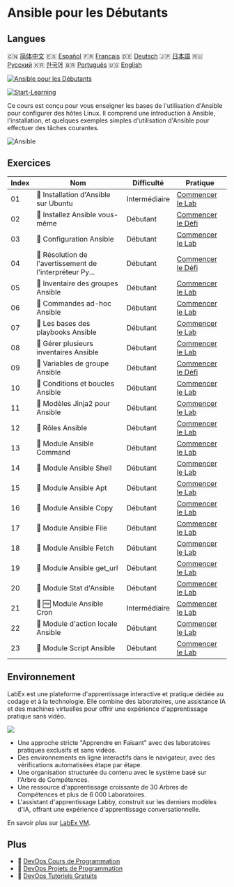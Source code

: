 # Ansible pour les Débutants

## Langues

🇨🇳 [简体中文](README_zh.md) 🇪🇸 [Español](README_es.md) 🇫🇷 [Français](README_fr.md) 🇩🇪 [Deutsch](README_de.md) 🇯🇵 [日本語](README_ja.md) 🇷🇺 [Русский](README_ru.md) 🇰🇷 [한국어](README_ko.md) 🇧🇷 [Português](README_pt.md) 🇺🇸 [English](README.md) 

[![Ansible pour les Débutants](https://cover-creator.labex.io/ansible-for-beginners.png?lang=fr)](https://labex.io/fr/courses/ansible-for-beginners)

[![Start-Learning](https://img.shields.io/badge/Start-Learning-whitesmoke?style=for-the-badge)](https://labex.io/fr/courses/ansible-for-beginners)

Ce cours est conçu pour vous enseigner les bases de l'utilisation d'Ansible pour configurer des hôtes Linux. Il comprend une introduction à Ansible, l'installation, et quelques exemples simples d'utilisation d'Ansible pour effectuer des tâches courantes.

![Ansible](https://img.shields.io/badge/Ansible-whitesmoke?style=for-the-badge&logo=ansible)


## Exercices

|   Index | Nom                                                       | Difficulté    | Pratique                                                                                                                                  |
|---------|-----------------------------------------------------------|---------------|-------------------------------------------------------------------------------------------------------------------------------------------|
|      01 | 📖  Installation d'Ansible sur Ubuntu                     | Intermédiaire | <a target='_blank' href='https://labex.io/fr/tutorials/ansible-ansible-installation-on-ubuntu-67172'>Commencer le Lab</a>                 |
|      02 | 🎯  Installez Ansible vous-même                           | Débutant      | <a target='_blank' href='https://labex.io/fr/tutorials/ansible-setup-ansible-by-yourself-390383'>Commencer le Défi</a>                    |
|      03 | 📖  Configuration Ansible                                 | Débutant      | <a target='_blank' href='https://labex.io/fr/tutorials/ansible-ansible-configuration-390437'>Commencer le Lab</a>                         |
|      04 | 🎯  Résolution de l'avertissement de l'interpréteur Py... | Débutant      | <a target='_blank' href='https://labex.io/fr/tutorials/ansible-resolving-ansible-python-interpreter-warning-390490'>Commencer le Défi</a> |
|      05 | 📖  Inventaire des groupes Ansible                        | Débutant      | <a target='_blank' href='https://labex.io/fr/tutorials/ansible-ansible-groups-inventory-290160'>Commencer le Lab</a>                      |
|      06 | 📖  Commandes ad-hoc Ansible                              | Débutant      | <a target='_blank' href='https://labex.io/fr/tutorials/ansible-ansible-ad-hoc-commands-390441'>Commencer le Lab</a>                       |
|      07 | 📖  Les bases des playbooks Ansible                       | Débutant      | <a target='_blank' href='https://labex.io/fr/tutorials/ansible-ansible-playbook-basics-390426'>Commencer le Lab</a>                       |
|      08 | 📖  Gérer plusieurs inventaires Ansible                   | Débutant      | <a target='_blank' href='https://labex.io/fr/tutorials/ansible-manage-multiple-ansible-inventories-290193'>Commencer le Lab</a>           |
|      09 | 🎯  Variables de groupe Ansible                           | Débutant      | <a target='_blank' href='https://labex.io/fr/tutorials/ansible-ansible-group-variables-96690'>Commencer le Défi</a>                       |
|      10 | 📖  Conditions et boucles Ansible                         | Débutant      | <a target='_blank' href='https://labex.io/fr/tutorials/ansible-ansible-conditionals-and-loops-390455'>Commencer le Lab</a>                |
|      11 | 📖  Modèles Jinja2 pour Ansible                           | Débutant      | <a target='_blank' href='https://labex.io/fr/tutorials/ansible-ansible-jinja2-templates-390470'>Commencer le Lab</a>                      |
|      12 | 📖  Rôles Ansible                                         | Débutant      | <a target='_blank' href='https://labex.io/fr/tutorials/ansible-ansible-roles-390467'>Commencer le Lab</a>                                 |
|      13 | 📖  Module Ansible Command                                | Débutant      | <a target='_blank' href='https://labex.io/fr/tutorials/ansible-ansible-command-module-290161'>Commencer le Lab</a>                        |
|      14 | 📖  Module Ansible Shell                                  | Débutant      | <a target='_blank' href='https://labex.io/fr/tutorials/ansible-ansible-shell-module-289409'>Commencer le Lab</a>                          |
|      15 | 📖  Module Ansible Apt                                    | Débutant      | <a target='_blank' href='https://labex.io/fr/tutorials/ansible-ansible-apt-module-289651'>Commencer le Lab</a>                            |
|      16 | 📖  Module Ansible Copy                                   | Débutant      | <a target='_blank' href='https://labex.io/fr/tutorials/ansible-ansible-copy-module-289653'>Commencer le Lab</a>                           |
|      17 | 📖  Module Ansible File                                   | Débutant      | <a target='_blank' href='https://labex.io/fr/tutorials/ansible-ansible-file-module-289654'>Commencer le Lab</a>                           |
|      18 | 📖  Module Ansible Fetch                                  | Débutant      | <a target='_blank' href='https://labex.io/fr/tutorials/ansible-ansible-fetch-module-290159'>Commencer le Lab</a>                          |
|      19 | 📖  Module Ansible get_url                                | Débutant      | <a target='_blank' href='https://labex.io/fr/tutorials/ansible-ansible-get-url-module-290188'>Commencer le Lab</a>                        |
|      20 | 📖  Module Stat d'Ansible                                 | Débutant      | <a target='_blank' href='https://labex.io/fr/tutorials/ansible-ansible-stat-module-290192'>Commencer le Lab</a>                           |
|      21 | 📖 🆓 Module Ansible Cron                                 | Intermédiaire | <a target='_blank' href='https://labex.io/fr/tutorials/ansible-ansible-cron-module-290157'>Commencer le Lab</a>                           |
|      22 | 📖  Module d'action locale Ansible                        | Débutant      | <a target='_blank' href='https://labex.io/fr/tutorials/ansible-ansible-local-action-module-290189'>Commencer le Lab</a>                   |
|      23 | 📖  Module Script Ansible                                 | Débutant      | <a target='_blank' href='https://labex.io/fr/tutorials/ansible-ansible-script-module-289411'>Commencer le Lab</a>                         |

## Environnement

LabEx est une plateforme d'apprentissage interactive et pratique dédiée au codage et à la technologie. Elle combine des laboratoires, une assistance IA et des machines virtuelles pour offrir une expérience d'apprentissage pratique sans vidéo.

![](https://tutorial-screenshot.getvm.io/images/vm-1725247253.png)

- Une approche stricte "Apprendre en Faisant" avec des laboratoires pratiques exclusifs et sans vidéos.
- Des environnements en ligne interactifs dans le navigateur, avec des vérifications automatisées étape par étape.
- Une organisation structurée du contenu avec le système basé sur l'Arbre de Compétences.
- Une ressource d'apprentissage croissante de 30 Arbres de Compétences et plus de 6 000 Laboratoires.
- L'assistant d'apprentissage Labby, construit sur les derniers modèles d'IA, offrant une expérience d'apprentissage conversationnelle.

En savoir plus sur [LabEx VM](https://support.labex.io/using-labex/virtual-machine).

## Plus

- 🔗 [DevOps Cours de Programmation](https://github.com/labex-labs/awesome-programming-courses)
- 🔗 [DevOps Projets de Programmation](https://github.com/labex-labs/awesome-programming-projects)
- 🔗 [DevOps Tutoriels Gratuits](https://github.com/labex-labs/devops-free-tutorials)

